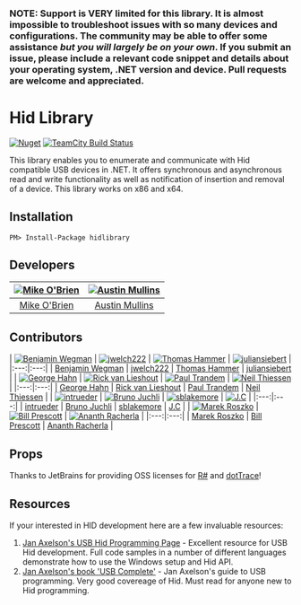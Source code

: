 <h3>NOTE: Support is VERY limited for this library. It is almost impossible to troubleshoot issues with so many devices and configurations. The community may be able to offer some assistance <i>but you will largely be on your own</i>. If you submit an issue, please include a relevant code snippet and details about your operating system, .NET version and device. Pull requests are welcome and appreciated.</h3>

Hid Library
=============

[![Nuget](http://img.shields.io/nuget/v/HidLibrary.svg?style=flat)](http://www.nuget.org/packages/HidLibrary/) [![TeamCity Build Status](https://img.shields.io/teamcity/http/build.mikeobrien.net/s/hidlibrary.svg?style=flat)](http://build.mikeobrien.net/viewType.html?buildTypeId=hidlibrary&guest=1)

This library enables you to enumerate and communicate with Hid compatible USB devices in .NET. It offers synchronous and asynchronous read and write functionality as well as notification of insertion and removal of a device. This library works on x86 and x64.

Installation
------------

    PM> Install-Package hidlibrary
	
Developers
------------

| [![Mike O'Brien](https://avatars3.githubusercontent.com/u/187817?v=3&s=144)](https://github.com/mikeobrien) |  [![Austin Mullins](https://avatars3.githubusercontent.com/u/199260?v=3&s=144)](https://github.com/amullins83) |
|:---:|:---:|
| [Mike O'Brien](https://github.com/mikeobrien) | [Austin Mullins](https://github.com/amullins83) |
	
Contributors
------------

| [![Benjamin Wegman](https://avatars0.githubusercontent.com/u/397523?v=3&s=144)](https://github.com/bwegman) |  [![jwelch222](https://avatars3.githubusercontent.com/u/477587?v=3&s=144)](https://github.com/jwelch222) | [![Thomas Hammer](https://avatars3.githubusercontent.com/u/1710917?v=3&s=144)](https://github.com/thammer) | [![juliansiebert](https://avatars1.githubusercontent.com/u/1805787?v=3&s=144)](https://github.com/juliansiebert) |
|:---:|:---:|
| [Benjamin Wegman](https://github.com/bwegman) | [jwelch222](https://github.com/jwelch222) | [Thomas Hammer](https://github.com/thammer) | [juliansiebert](https://github.com/juliansiebert) |
| [![George Hahn](https://avatars3.githubusercontent.com/u/502747?v=3&s=144)](https://github.com/GeorgeHahn) |  [![Rick van Lieshout](https://avatars3.githubusercontent.com/u/139665?v=3&s=144)](https://github.com/rvlieshout) | [![Paul Trandem](https://avatars2.githubusercontent.com/u/1494011?v=3&s=144)](https://github.com/ptrandem) | [![Neil Thiessen](https://avatars1.githubusercontent.com/u/2797902?v=3&s=144)](https://github.com/neilt6) |
|:---:|:---:|
| [George Hahn](https://github.com/GeorgeHahn) | [Rick van Lieshout](https://github.com/rvlieshout) | [Paul Trandem](https://github.com/ptrandem) | [Neil Thiessen](https://github.com/neilt6) |
| [![intrueder](https://avatars0.githubusercontent.com/u/182339?v=3&s=144)](https://github.com/intrueder) |  [![Bruno Juchli](https://avatars2.githubusercontent.com/u/2090172?v=3&s=144)](https://github.com/BrunoJuchli) | [![sblakemore](https://avatars0.githubusercontent.com/u/1784403?v=3&s=144)](https://github.com/sblakemore) | [![J.C](https://avatars3.githubusercontent.com/u/850854?v=3&s=144)](https://github.com/jcyuan) |
|:---:|:---:|
| [intrueder](https://github.com/intrueder) | [Bruno Juchli](https://github.com/BrunoJuchli) | [sblakemore](https://github.com/sblakemore) | [J.C](https://github.com/jcyuan) |
| [![Marek Roszko](https://avatars0.githubusercontent.com/u/1838013?v=3&s=144)](https://github.com/marekr) |  [![Bill Prescott](https://avatars2.githubusercontent.com/u/3333408?v=3&s=144)](https://github.com/bprescott) | [![Ananth Racherla](https://avatars0.githubusercontent.com/u/14127511?v=3&s=144)](https://github.com/ananth-racherla) |
|:---:|:---:|
| [Marek Roszko](https://github.com/marekr) | [Bill Prescott](https://github.com/bprescott) | [Ananth Racherla](https://github.com/ananth-racherla) |

Props
------------

Thanks to JetBrains for providing OSS licenses for [R#](http://www.jetbrains.com/resharper/features/code_refactoring.html) and [dotTrace](http://www.jetbrains.com/profiler/)!
	
Resources
------------

If your interested in HID development here are a few invaluable resources:  
  
1. [Jan Axelson's USB Hid Programming Page](http://janaxelson.com/hidpage.htm) - Excellent resource for USB Hid development. Full code samples in a number of different languages demonstrate how to use the Windows setup and Hid API.  
2. [Jan Axelson's book 'USB Complete'](http://janaxelson.com/usbc.htm) - Jan Axelson's guide to USB programming. Very good covereage of Hid. Must read for anyone new to Hid programming.
